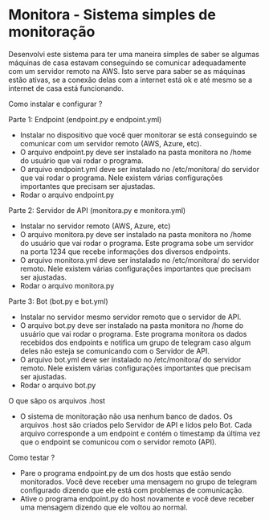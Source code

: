 # Monitora - Sistema simples de monitoração #

Desenvolvi este sistema para ter uma maneira simples de saber se algumas máquinas de casa estavam conseguindo se comunicar adequadamente com um servidor remoto na AWS. Isto serve para saber se as máquinas estão ativas, se a conexão delas com a internet está ok e até mesmo se a internet de casa está funcionando.

Como instalar e configurar ?

Parte 1: Endpoint (endpoint.py e endpoint.yml)

- Instalar no dispositivo que você quer monitorar se está conseguindo se comunicar com um servidor remoto (AWS, Azure, etc).
- O arquivo endpoint.py deve ser instalado na pasta monitora no /home do usuário que vai rodar o programa.
- O arquivo endpoint.yml deve ser instalado no /etc/monitora/ do servidor que vai rodar o programa. Nele existem várias configurações importantes que precisam ser ajustadas.
- Rodar o arquivo endpoint.py

Parte 2: Servidor de API (monitora.py e monitora.yml)

- Instalar no servidor remoto (AWS, Azure, etc)
- O arquivo monitora.py deve ser instalado na pasta monitora no /home do usuário que vai rodar o programa. Este programa sobe um servidor na porta 1234 que recebe informações dos diversos endpoints.
- O arquivo monitora.yml deve ser instalado no /etc/monitora/ do servidor remoto. Nele existem várias configurações importantes que precisam ser ajustadas.
- Rodar o arquivo monitora.py

Parte 3: Bot (bot.py e bot.yml)

- Instalar no servidor mesmo servidor remoto que o servidor de API.
- O arquivo bot.py deve ser instalado na pasta monitora no /home do usuário que vai rodar o programa. Este programa monitora os dados recebidos dos endpoints e notifica um grupo de telegram caso algum deles não esteja se comunicando com o Servidor de API.
- O arquivo bot.yml deve ser instalado no /etc/monitora/ do servidor remoto. Nele existem várias configurações importantes que precisam ser ajustadas.
- Rodar o arquivo bot.py

O que sãpo os arquivos .host

- O sistema de monitoração não usa nenhum banco de dados. Os arquivos .host são criados pelo Servidor de API e lidos pelo Bot. Cada arquivo corresponde a um endpoint e contém o timestamp da última vez que o endpoint se comunicou com o servidor remoto (API).

Como testar ?

- Pare o programa endpoint.py de um dos hosts que estão sendo monitorados. Você deve receber uma mensagem no grupo de telegram configurado dizendo que ele está com problemas de comunicação.
- Ative o programa endpoint.py do host novamente e você deve receber uma mensagem dizendo que ele voltou ao normal.
